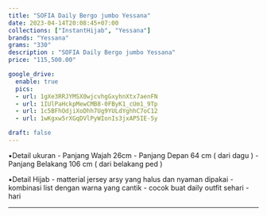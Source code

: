```yaml
---
title: "SOFIA Daily Bergo jumbo Yessana"
date: 2023-04-14T20:08:45+07:00
collections: ["InstantHijab", "Yessana"]
brands: "Yessana"
grams: "330"
description : "SOFIA Daily Bergo jumbo Yessana"
price: "115,500.00"

google_drive:
  enable: true
  pics:
  - url: 1gXe3RRJYMSX0wjcvhgGxyhnXtx7aenFN
  - url: 1IUlPaHckpMewCMB8-0FByK1_cUm1_9Tp
  - url: 1c5BFhOdjiXoDhh7Ug9YULdYghhC7oC12
  - url: 1wKgxw5rXGqDVlPyWIonIs3jxAP5IE-5y

draft: false
---
```


▪️Detail ukuran
     - Panjang Wajah 26cm 
     - Panjang Depan 64 cm ( dari dagu )
     - Panjang Belakang 106 cm ( dari belakang ped ) 

▪️Detail Hijab
      - matterial jersey arsy yang halus dan nyaman dipakai
      - kombinasi list dengan warna yang cantik 
      - cocok buat daily outfit sehari - hari

---------   
 
